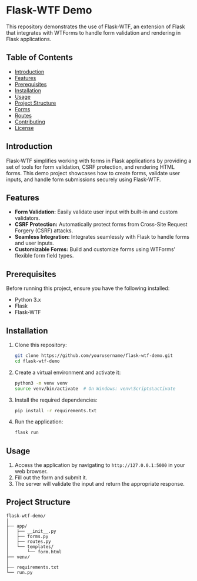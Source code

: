 # Flask-WTF Demo

This repository demonstrates the use of Flask-WTF, an extension of Flask that integrates with WTForms to handle form validation and rendering in Flask applications.

## Table of Contents

- [Introduction](#introduction)
- [Features](#features)
- [Prerequisites](#prerequisites)
- [Installation](#installation)
- [Usage](#usage)
- [Project Structure](#project-structure)
- [Forms](#forms)
- [Routes](#routes)
- [Contributing](#contributing)
- [License](#license)

## Introduction

Flask-WTF simplifies working with forms in Flask applications by providing a set of tools for form validation, CSRF protection, and rendering HTML forms. This demo project showcases how to create forms, validate user inputs, and handle form submissions securely using Flask-WTF.

## Features

- **Form Validation:** Easily validate user input with built-in and custom validators.
- **CSRF Protection:** Automatically protect forms from Cross-Site Request Forgery (CSRF) attacks.
- **Seamless Integration:** Integrates seamlessly with Flask to handle forms and user inputs.
- **Customizable Forms:** Build and customize forms using WTForms' flexible form field types.

## Prerequisites

Before running this project, ensure you have the following installed:

- Python 3.x
- Flask
- Flask-WTF

## Installation

1. Clone this repository:

    ```bash
    git clone https://github.com/yourusername/flask-wtf-demo.git
    cd flask-wtf-demo
    ```

2. Create a virtual environment and activate it:

    ```bash
    python3 -m venv venv
    source venv/bin/activate  # On Windows: venv\Scripts\activate
    ```

3. Install the required dependencies:

    ```bash
    pip install -r requirements.txt
    ```

4. Run the application:

    ```bash
    flask run
    ```

## Usage

1. Access the application by navigating to `http://127.0.0.1:5000` in your web browser.
2. Fill out the form and submit it.
3. The server will validate the input and return the appropriate response.

## Project Structure

```plaintext
flask-wtf-demo/
│
├── app/
│   ├── __init__.py
│   ├── forms.py
│   ├── routes.py
│   └── templates/
│       └── form.html
├── venv/
│
├── requirements.txt
└── run.py
